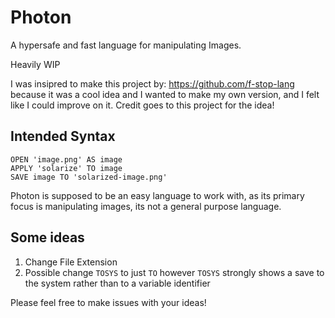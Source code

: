 # Photon
A hypersafe and fast language for manipulating Images.


Heavily WIP

I was insipred to make this project by: https://github.com/f-stop-lang because it was a cool idea and I wanted to make my own version, and I felt like I could improve on it. Credit goes to this project for the idea!


## Intended Syntax
```
OPEN 'image.png' AS image
APPLY 'solarize' TO image
SAVE image TO 'solarized-image.png'
```

Photon is supposed to be an easy language to work with, as its primary focus is manipulating images, its not a general purpose language.


## Some ideas

1. Change File Extension
2. Possible change `TOSYS` to just `TO` however `TOSYS` strongly shows a save to the system rather than to a variable identifier

Please feel free to make issues with your ideas!